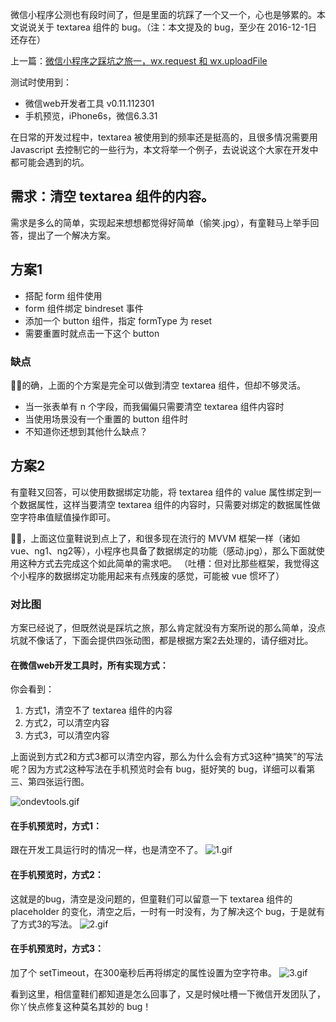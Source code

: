 微信小程序公测也有段时间了，但是里面的坑踩了一个又一个，心也是够累的。本文说说关于 textarea 组件的 bug。（注：本文提及的 bug，至少在 2016-12-1日还存在）

上一篇：[微信小程序之踩坑之旅一，wx.request 和 wx.uploadFile][1]

测试时使用到：
 - 微信web开发者工具 v0.11.112301
 - 手机预览，iPhone6s，微信6.3.31

在日常的开发过程中，textarea 被使用到的频率还是挺高的，且很多情况需要用 Javascript 去控制它的一些行为，本文将举一个例子，去说说这个大家在开发中都可能会遇到的坑。

## 需求：清空 textarea 组件的内容。

需求是多么的简单，实现起来想想都觉得好简单（偷笑.jpg），有童鞋马上举手回答，提出了一个解决方案。

## 方案1

 - 搭配 form 组件使用
 - form 组件绑定 bindreset 事件
 - 添加一个 button 组件，指定 formType 为 reset
 - 需要重置时就点击一下这个 button

### 缺点
👏👏的确，上面的个方案是完全可以做到清空 textarea 组件，但却不够灵活。

 - 当一张表单有 n 个字段，而我偏偏只需要清空 textarea 组件内容时
 - 当使用场景没有一个重置的 button 组件时
 - 不知道你还想到其他什么缺点？

## 方案2
有童鞋又回答，可以使用数据绑定功能，将 textarea 组件的 value 属性绑定到一个数据属性，这样当要清空 textarea 组件的内容时，只需要对绑定的数据属性做空字符串值赋值操作即可。

👏👏，上面这位童鞋说到点上了，和很多现在流行的 MVVM 框架一样（诸如 vue、ng1、ng2等），小程序也具备了数据绑定的功能（感动.jpg），那么下面就使用这种方式去完成这个如此简单的需求吧。
（吐槽：但对比那些框架，我觉得这个小程序的数据绑定功能用起来有点残废的感觉，可能被 vue 惯坏了）

### 对比图
方案已经说了，但既然说是踩坑之旅，那么肯定就没有方案所说的那么简单，没点坑就不像话了，下面会提供四张动图，都是根据方案2去处理的，请仔细对比。

#### 在微信web开发工具时，所有实现方式：
你会看到：

 1. 方式1，清空不了 textarea 组件的内容
 2. 方式2，可以清空内容
 3. 方式3，可以清空内容

上面说到方式2和方式3都可以清空内容，那么为什么会有方式3这种“搞笑”的写法呢？因为方式2这种写法在手机预览时会有 bug，挺好笑的 bug，详细可以看第三、第四张运行图。

![ondevtools.gif][2]
#### 在手机预览时，方式1：
跟在开发工具运行时的情况一样，也是清空不了。
![1.gif][3]
#### 在手机预览时，方式2：
这就是的bug，清空是没问题的，但童鞋们可以留意一下 textarea 组件的 placeholder 的变化，清空之后，一时有一时没有，为了解决这个 bug，于是就有了方式3的写法。
![2.gif][4]
#### 在手机预览时，方式3：
加了个 setTimeout，在300毫秒后再将绑定的属性设置为空字符串。
![3.gif][5]

看到这里，相信童鞋们都知道是怎么回事了，又是时候吐槽一下微信开发团队了，你丫快点修复这种莫名其妙的 bug！

  [1]: https://segmentfault.com/a/1190000007588905
  [2]: http://img.majiawei.com/ondevtools.gif
  [3]: http://img.majiawei.com/oniPhone1.gif
  [4]: http://img.majiawei.com/oniPhone2.gif
  [5]: http://img.majiawei.com/oniPhone3.gif
